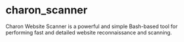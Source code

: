 # charon_scanner
Charon Website Scanner is a powerful and simple Bash-based tool for performing fast and detailed website reconnaissance and scanning.
